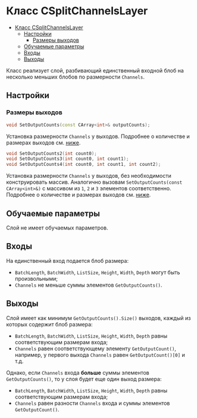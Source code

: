 # Класс CSplitChannelsLayer

<!-- TOC -->

- [Класс CSplitChannelsLayer](#класс-csplitchannelslayer)
    - [Настройки](#настройки)
        - [Размеры выходов](#размеры-выходов)
    - [Обучаемые параметры](#обучаемые-параметры)
    - [Входы](#входы)
    - [Выходы](#выходы)

<!-- /TOC -->

Класс реализует слой, разбивающий единственный входной блоб на несколько меньших блобов по размерности `Channels`.

## Настройки

### Размеры выходов

```c++
void SetOutputCounts(const CArray<int>& outputCounts);
```

Установка размерности `Channels` у выходов. Подробнее о количестве и размерах выходов см. [ниже](#выходы).

```c++
void SetOutputCounts2(int count0);
void SetOutputCounts3(int count0, int count1);
void SetOutputCounts4(int count0, int count1, int count2);
```

Установка размерности `Channels` у выходов, без необходимости конструировать массив. Аналогично вызовам `SetOutputCounts(const CArray<int>&)` с массивом из `1`, `2` и `3` элементов соответственно. Подробнее о количестве и размерах выходов см. [ниже](#выходы).

## Обучаемые параметры

Слой не имеет обучаемых параметров.

## Входы

На единственный вход подается блоб размера:

- `BatchLength`, `BatchWidth`, `ListSize`, `Height`, `Width`, `Depth` могут быть произвольными;
- `Channels` не меньше суммы элементов `GetOutputCounts()`.

## Выходы

Слой имеет как минимум `GetOutputCounts().Size()` выходов, каждый из которых содержит блоб размера:

- `BatchLength`, `BatchWidth`, `ListSize`, `Height`, `Width`, `Depth` равны соответствующим размерам входа;
- `Channels` равен соответствующему элементу `GetOutputCount()`, например, у первого выхода `Channels` равен `GetOutputCount()[0]` и т.д.

Однако, если `Channels` входа **больше** суммы элементов `GetOutputCounts()`, то у слоя будет еще один выход размера:

- `BatchLength`, `BatchWidth`, `ListSize`, `Height`, `Width`, `Depth` равны соответствующим размерам входа;
- `Channels` равен разности `Channels` входа и суммы элементов `GetOutputCount()`.
